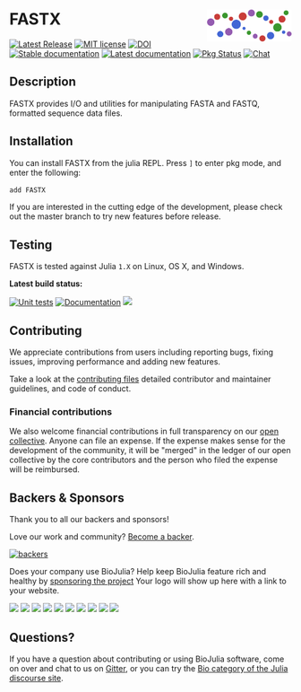 # <img src="./sticker.svg" width="30%" align="right" /> FASTX

[![Latest Release](https://img.shields.io/github/release/BioJulia/FASTX.jl.svg)](https://github.com/BioJulia/FASTX.jl/releases/latest)
[![MIT license](https://img.shields.io/badge/license-MIT-green.svg)](https://github.com/BioJulia/FASTX.jl/blob/master/LICENSE) 
[![DOI](https://zenodo.org/badge/DOI/10.5281/zenodo.3663087.svg)](https://doi.org/10.5281/zenodo.3663087)
[![Stable documentation](https://img.shields.io/badge/docs-stable-blue.svg)](https://biojulia.github.io/FASTX.jl/stable)
[![Latest documentation](https://img.shields.io/badge/docs-latest-blue.svg)](https://biojulia.github.io/FASTX.jl/latest/)
[![Pkg Status](https://www.repostatus.org/badges/latest/active.svg)](https://www.repostatus.org/#active)
[![Chat](https://img.shields.io/gitter/room/BioJulia/FASTX.svg)](https://gitter.im/BioJulia/FASTX.jl)


## Description

FASTX provides I/O and utilities for manipulating FASTA and FASTQ, formatted
sequence data files.


## Installation

You can install FASTX from the julia REPL.
Press `]` to enter pkg mode, and enter the following:

```julia
add FASTX
```

If you are interested in the cutting edge of the development, please check out
the master branch to try new features before release.


## Testing

FASTX is tested against Julia `1.X` on Linux, OS X, and Windows.

**Latest build status:**

[![Unit tests](https://github.com/BioJulia/FASTX.jl/workflows/Unit%20tests/badge.svg?branch=master)](https://github.com/BioJulia/FASTX.jl/actions?query=workflow%3A%22Unit+tests%22+branch%3Amaster)
[![Documentation](https://github.com/BioJulia/FASTX.jl/workflows/Documentation/badge.svg?branch=master)](https://github.com/BioJulia/FASTX.jl/actions?query=workflow%3ADocumentation+branch%3Amaster)
[![](https://codecov.io/gh/BioJulia/FASTX.jl/branch/master/graph/badge.svg)](https://codecov.io/gh/BioJulia/FASTX.jl)


## Contributing

We appreciate contributions from users including reporting bugs, fixing
issues, improving performance and adding new features.

Take a look at the [contributing files](https://github.com/BioJulia/Contributing)
detailed contributor and maintainer guidelines, and code of conduct.


### Financial contributions

We also welcome financial contributions in full transparency on our
[open collective](https://opencollective.com/biojulia).
Anyone can file an expense. If the expense makes sense for the development
of the community, it will be "merged" in the ledger of our open collective by
the core contributors and the person who filed the expense will be reimbursed.


## Backers & Sponsors

Thank you to all our backers and sponsors!

Love our work and community? [Become a backer](https://opencollective.com/biojulia#backer).

[![backers](https://opencollective.com/biojulia/backers.svg?width=890)](https://opencollective.com/biojulia#backers)

Does your company use BioJulia? Help keep BioJulia feature rich and healthy by
[sponsoring the project](https://opencollective.com/biojulia#sponsor)
Your logo will show up here with a link to your website.

[![](https://opencollective.com/biojulia/sponsor/0/avatar.svg)](https://opencollective.com/biojulia/sponsor/0/website)
[![](https://opencollective.com/biojulia/sponsor/1/avatar.svg)](https://opencollective.com/biojulia/sponsor/1/website)
[![](https://opencollective.com/biojulia/sponsor/2/avatar.svg)](https://opencollective.com/biojulia/sponsor/2/website)
[![](https://opencollective.com/biojulia/sponsor/3/avatar.svg)](https://opencollective.com/biojulia/sponsor/3/website)
[![](https://opencollective.com/biojulia/sponsor/4/avatar.svg)](https://opencollective.com/biojulia/sponsor/4/website)
[![](https://opencollective.com/biojulia/sponsor/5/avatar.svg)](https://opencollective.com/biojulia/sponsor/5/website)
[![](https://opencollective.com/biojulia/sponsor/6/avatar.svg)](https://opencollective.com/biojulia/sponsor/6/website)
[![](https://opencollective.com/biojulia/sponsor/7/avatar.svg)](https://opencollective.com/biojulia/sponsor/7/website)
[![](https://opencollective.com/biojulia/sponsor/8/avatar.svg)](https://opencollective.com/biojulia/sponsor/8/website)
[![](https://opencollective.com/biojulia/sponsor/9/avatar.svg)](https://opencollective.com/biojulia/sponsor/9/website)


## Questions?

If you have a question about contributing or using BioJulia software, come
on over and chat to us on [Gitter](https://gitter.im/BioJulia/General), or you can try the
[Bio category of the Julia discourse site](https://discourse.julialang.org/c/domain/bio).
